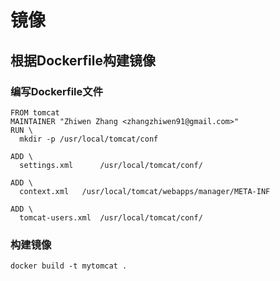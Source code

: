 # 镜像
## 根据Dockerfile构建镜像
### 编写Dockerfile文件
```
FROM tomcat
MAINTAINER "Zhiwen Zhang <zhangzhiwen91@gmail.com>"
RUN \
  mkdir -p /usr/local/tomcat/conf

ADD \
  settings.xml 		/usr/local/tomcat/conf/

ADD \
  context.xml 	/usr/local/tomcat/webapps/manager/META-INF
  
ADD \
  tomcat-users.xml 	/usr/local/tomcat/conf/

```
### 构建镜像
```
docker build -t mytomcat .
```